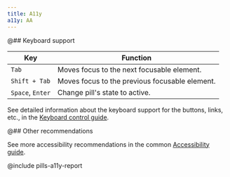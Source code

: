 ```yaml
---
title: A11y
a11y: AA
---
```


@## Keyboard support

| Key              | Function                                       |
| ---------------- | ---------------------------------------------- |
| `Tab`            | Moves focus to the next focusable element.     |
| `Shift + Tab`    | Moves focus to the previous focusable element. |
| `Space`, `Enter` | Change pill's state to active.                 |

See detailed information about the keyboard support for the buttons, links, etc., in the [Keyboard control guide](/core-principles/a11y/a11y-keyboard/).

@## Other recommendations

See more accessibility recommendations in the common [Accessibility guide](/core-principles/a11y/).

@include pills-a11y-report
